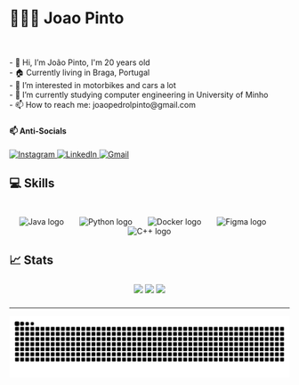 <h1 align="left">🧑🏽‍💻 Joao Pinto</h1>

###

<br clear="both">

<p align="left">- 👋 Hi, I’m João Pinto, I'm 20 years old<br>- 🏠 Currently living in Braga, Portugal<br>- 👀 I’m interested in motorbikes and cars a lot<br>- 🌱 I’m currently studying computer engineering in University of Minho <br>- 📫 How to reach me: joaopedrolpinto@gmail.com</p>

###

<h4 align="left">📫 Anti-Socials</h4>

<div align="left">
  <a href="https://instagram.com/jp5nto" target="_blank">
    <img src="https://img.shields.io/badge/Instagram-%23E4405F.svg?style=for-the-badge&logo=instagram&logoColor=white" height="20" alt="Instagram" />
  </a>
  <a href="https://linkedin.com/in/seu-linkedin" target="_blank">
    <img src="https://img.shields.io/badge/LinkedIn-0077B5.svg?style=for-the-badge&logo=linkedin&logoColor=white" height="20" alt="LinkedIn" />
  </a>
  <a href="mailto:joaopedrolpintogmail.com">
    <img src="https://img.shields.io/badge/Gmail-D14836.svg?style=for-the-badge&logo=gmail&logoColor=white" height="20" alt="Gmail" />
  </a>
</div>

###

<h2 align="left">💻 Skills</h2>

###

<br clear="both">

<div align="center">
  <img src="https://img.shields.io/badge/Java-%23ED8B00.svg?style=for-the-badge&logo=openjdk&logoColor=white" height="35" alt="Java logo" />
  <img width="20" />
  <img src="https://img.shields.io/badge/Python-3776AB?style=for-the-badge&logo=python&logoColor=white" height="35" alt="Python logo" />
  <img width="20" />
  <img src="https://img.shields.io/badge/Docker-2496ED?style=for-the-badge&logo=docker&logoColor=white" height="35" alt="Docker logo" />
  <img width="20" />
  <img src="https://img.shields.io/badge/Figma-F24E1E?style=for-the-badge&logo=figma&logoColor=white" height="35" alt="Figma logo" />
  <img width="20" />
  <img src="https://img.shields.io/badge/C++-00599C?style=for-the-badge&logo=c%2B%2B&logoColor=white" height="35" alt="C++ logo" />
</div>

###

<h2 align="left">📈 Stats</h2>

###

<div align="center">
  <img src="https://github-readme-stats.vercel.app/api?username=a104270&show_icons=true&theme=gruvbox_light" height="150" />
  <img src="https://github-readme-streak-stats.herokuapp.com/?user=a104270&theme=gruvbox_light" height="150" />
  <img src="https://github-readme-stats.vercel.app/api/top-langs/?username=a104270&layout=compact&theme=gruvbox_light" height="120" />
</div>

###

---

<picture>
  <source media="(prefers-color-scheme: dark)" srcset="https://raw.githubusercontent.com/a104270/a104270/output/github-snake-dark.svg" />
  <source media="(prefers-color-scheme: light)" srcset="https://raw.githubusercontent.com/a104270/a104270/output/github-snake.svg" />
  <img alt="github-snake" src="https://raw.githubusercontent.com/a104270/a104270/output/github-snake.svg" />
</picture>

###

